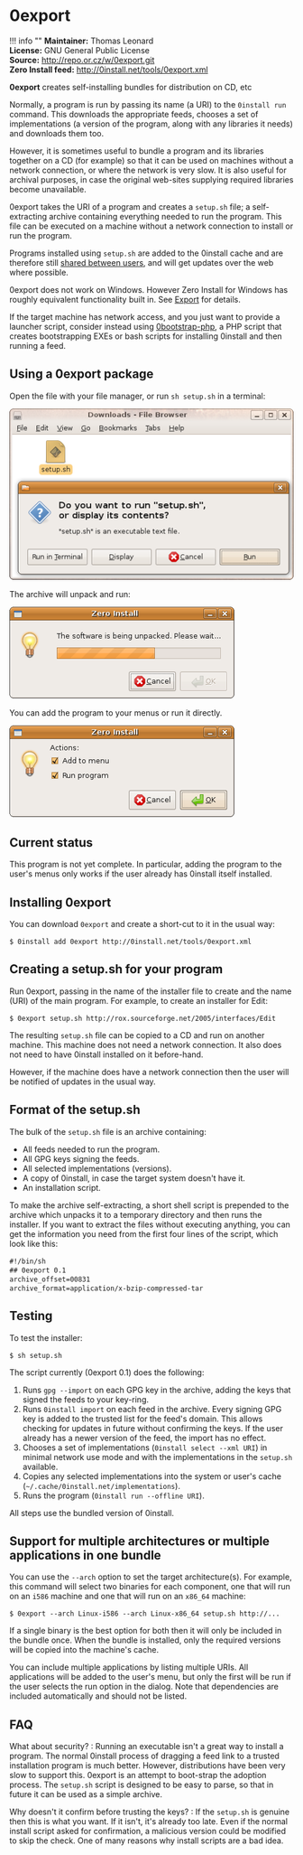 # 0export

!!! info ""
    **Maintainer:** Thomas Leonard  
    **License:** GNU General Public License  
    **Source:** <http://repo.or.cz/w/0export.git>  
    **Zero Install feed:** <http://0install.net/tools/0export.xml>

**0export** creates self-installing bundles for distribution on CD, etc

Normally, a program is run by passing its name (a URI) to the `0install run` command. This downloads the appropriate feeds, chooses a set of implementations (a version of the program, along with any libraries it needs) and downloads them too.

However, it is sometimes useful to bundle a program and its libraries together on a CD (for example) so that it can be used on machines without a network connection, or where the network is very slow. It is also useful for archival purposes, in case the original web-sites supplying required libraries become unavailable.

0export takes the URI of a program and creates a `setup.sh` file; a self-extracting archive containing everything needed to run the program. This file can be executed on a machine without a network connection to install or run the program.

Programs installed using `setup.sh` are added to the 0install cache and are therefore still [shared between users](../details/sharing.md), and will get updates over the web where possible.

0export does not work on Windows. However Zero Install for Windows has roughly equivalent functionality built in. See [Export](../details/export.md) for details.

If the target machine has network access, and you just want to provide a launcher script, consider instead using [0bootstrap-php](https://github.com/0install/0bootstrap-php), a PHP script that creates bootstrapping EXEs or bash scripts for installing 0install and then running a feed.

## Using a 0export package

Open the file with your file manager, or run `sh setup.sh` in a terminal:

![Running a 0export setup file](../img/screens/0export-run.png)

The archive will unpack and run:

![The self-extracting package unpacks itself](../img/screens/0export-unpack.png)

You can add the program to your menus or run it directly.

![Optional actions](../img/screens/0export-actions.png)

## Current status

This program is not yet complete. In particular, adding the program to the user's menus only works if the user already has 0install itself installed.

## Installing 0export

You can download `0export` and create a short-cut to it in the usual way:

```shell
$ 0install add 0export http://0install.net/tools/0export.xml
```

## Creating a setup.sh for your program

Run 0export, passing in the name of the installer file to create and the name (URI) of the main program. For example, to create an installer for Edit:

```shell
$ 0export setup.sh http://rox.sourceforge.net/2005/interfaces/Edit
```

The resulting `setup.sh` file can be copied to a CD and run on another machine. This machine does not need a network connection. It also does not need to have 0install installed on it before-hand.

However, if the machine does have a network connection then the user will be notified of updates in the usual way.

## Format of the setup.sh

The bulk of the `setup.sh` file is an archive containing:

- All feeds needed to run the program.
- All GPG keys signing the feeds.
- All selected implementations (versions).
- A copy of 0install, in case the target system doesn't have it.
- An installation script.

To make the archive self-extracting, a short shell script is prepended to the archive which unpacks it to a temporary directory and then runs the installer. If you want to extract the files without executing anything, you can get the information you need from the first four lines of the script, which look like this:

```shell
#!/bin/sh
## 0export 0.1
archive_offset=00831
archive_format=application/x-bzip-compressed-tar
```

## Testing

To test the installer:

```shell
$ sh setup.sh
```

The script currently (0export 0.1) does the following:

1. Runs `gpg --import` on each GPG key in the archive, adding the keys that signed the feeds to your key-ring.
2. Runs `0install import` on each feed in the archive. Every signing GPG key is added to the trusted list for the feed's domain. This allows checking for updates in future without confirming the keys. If the user already has a newer version of the feed, the import has no effect.
3. Chooses a set of implementations (`0install select --xml URI`) in minimal network use mode and with the implementations in the `setup.sh` available.
4. Copies any selected implementations into the system or user's cache (`~/.cache/0install.net/implementations`).
5. Runs the program (`0install run --offline URI`).

All steps use the bundled version of 0install.

## Support for multiple architectures or multiple applications in one bundle

You can use the `--arch` option to set the target architecture(s). For example, this command will select two binaries for each component, one that will run on an `i586` machine and one that will run on an `x86_64` machine:

```shell
$ 0export --arch Linux-i586 --arch Linux-x86_64 setup.sh http://...
```

If a single binary is the best option for both then it will only be included in the bundle once. When the bundle is installed, only the required versions will be copied into the machine's cache.

You can include multiple applications by listing multiple URIs. All applications will be added to the user's menu, but only the first will be run if the user selects the run option in the dialog. Note that dependencies are included automatically and should not be listed.

## FAQ

What about security?
: Running an executable isn't a great way to install a program. The normal 0install process of dragging a feed link to a trusted installation program is much better. However, distributions have been very slow to support this. 0export is an attempt to boot-strap the adoption process. The `setup.sh` script is designed to be easy to parse, so that in future it can be used as a simple archive.

Why doesn't it confirm before trusting the keys?
: If the `setup.sh` is genuine then this is what you want. If it isn't, it's already too late. Even if the normal install script asked for confirmation, a malicious version could be modified to skip the check. One of many reasons why install scripts are a bad idea.
